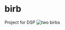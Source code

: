 # birb
Project for DSP
![two birbs](https://github.com/BenGercuj/birb/assets/32643309/cfd185ca-9629-4f59-a4c8-85855e9c52f0)
